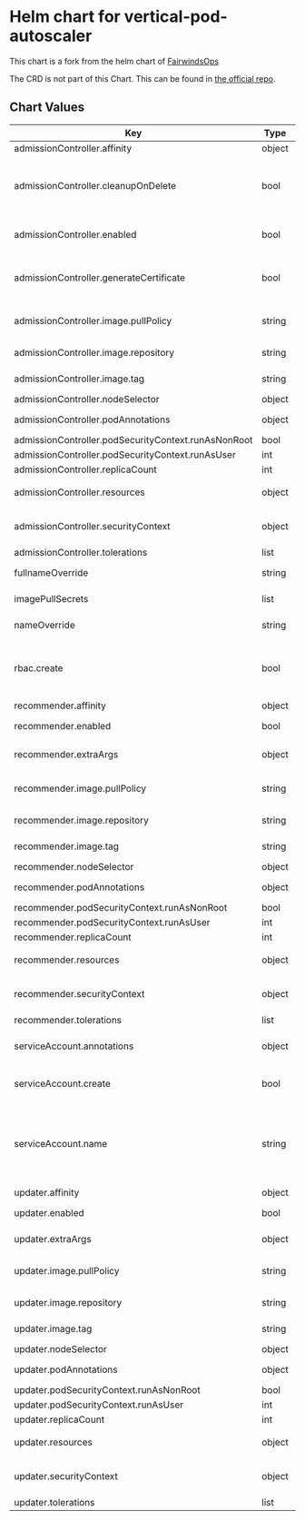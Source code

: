# Helm chart for vertical-pod-autoscaler

This chart is a fork from the helm chart of [FairwindsOps](https://github.com/FairwindsOps/charts/tree/master/stable/vpa)

The CRD is not part of this Chart. This can be found in [the official repo](https://github.com/kubernetes/autoscaler/blob/master/vertical-pod-autoscaler/deploy/vpa-v1-crd.yaml).

## Chart Values

| Key                                                 | Type   | Default                                                                                       | Description                                                                                                                                                                               |
| --------------------------------------------------- | ------ | --------------------------------------------------------------------------------------------- | ----------------------------------------------------------------------------------------------------------------------------------------------------------------------------------------- |
| admissionController.affinity                        | object | `{}`                                                                                          |                                                                                                                                                                                           |
| admissionController.cleanupOnDelete                 | bool   | `true`                                                                                        | If true, a post-delete job will remove the mutatingwebhookconfiguration and the tls secret for the admission controller                                                                   |
| admissionController.enabled                         | bool   | `true`                                                                                        | If true, will install the admission-controller component of vpa                                                                                                                           |
| admissionController.generateCertificate             | bool   | `true`                                                                                        | If true and admissionController is enabled, a pre-install hook will run to create the certificate for the webhook                                                                         |
| admissionController.image.pullPolicy                | string | `"Always"`                                                                                    | The pull policy for the admission controller image. Recommend not changing this                                                                                                           |
| admissionController.image.repository                | string | `"registry.k8s.io/autoscaling/vpa-admission-controller"`                         | The location of the vpa admission controller image                                                                                                                                        |
| admissionController.image.tag                       | string | `""`                                                                                          | Overrides the image tag whose default is the chart appVersion                                                                                                                             |
| admissionController.nodeSelector                    | object | `{}`                                                                                          |                                                                                                                                                                                           |
| admissionController.podAnnotations                  | object | `{}`                                                                                          | Annotations to add to the admission controller pod                                                                                                                                        |
| admissionController.podSecurityContext.runAsNonRoot | bool   | `true`                                                                                        |                                                                                                                                                                                           |
| admissionController.podSecurityContext.runAsUser    | int    | `65534`                                                                                       |                                                                                                                                                                                           |
| admissionController.replicaCount                    | int    | `1`                                                                                           |                                                                                                                                                                                           |
| admissionController.resources                       | object | `{"limits":{"cpu":"200m","memory":"500Mi"},"requests":{"cpu":"50m","memory":"200Mi"}}`        | The resources block for the admission controller pod                                                                                                                                      |
| admissionController.securityContext                 | object | `{}`                                                                                          | The security context for the containers inside the admission controller pod                                                                                                               |
| admissionController.tolerations                     | list   | `[]`                                                                                          |                                                                                                                                                                                           |
| fullnameOverride                                    | string | `""`                                                                                          | A template override for the fullname                                                                                                                                                      |
| imagePullSecrets                                    | list   | `[]`                                                                                          | A list of image pull secrets to be used for all pods                                                                                                                                      |
| nameOverride                                        | string | `""`                                                                                          | A template override for the name                                                                                                                                                          |
| rbac.create                                         | bool   | `true`                                                                                        | If true, then rbac resources (clusterroles and clusterrolebindings) will be created for the selected components.                                                                          |
| recommender.affinity                                | object | `{}`                                                                                          |                                                                                                                                                                                           |
| recommender.enabled                                 | bool   | `true`                                                                                        | If true, the vpa recommender component will be installed.                                                                                                                                 |
| recommender.extraArgs                               | object | `{"pod-recommendation-min-cpu-millicores":15,"pod-recommendation-min-memory-mb":100,"v":"4"}` | A set of key-value flags to be passed to the recommender                                                                                                                                  |
| recommender.image.pullPolicy                        | string | `"Always"`                                                                                    | The pull policy for the recommender image. Recommend not changing this                                                                                                                    |
| recommender.image.repository                        | string | `"registry.k8s.io/autoscaling/vpa-recommender"`                                  | The location of the recommender image                                                                                                                                                     |
| recommender.image.tag                               | string | `""`                                                                                          | Overrides the image tag whose default is the chart appVersion                                                                                                                             |
| recommender.nodeSelector                            | object | `{}`                                                                                          |                                                                                                                                                                                           |
| recommender.podAnnotations                          | object | `{}`                                                                                          | Annotations to add to the recommender pod                                                                                                                                                 |
| recommender.podSecurityContext.runAsNonRoot         | bool   | `true`                                                                                        |                                                                                                                                                                                           |
| recommender.podSecurityContext.runAsUser            | int    | `65534`                                                                                       |                                                                                                                                                                                           |
| recommender.replicaCount                            | int    | `1`                                                                                           |                                                                                                                                                                                           |
| recommender.resources                               | object | `{"limits":{"cpu":"200m","memory":"1000Mi"},"requests":{"cpu":"50m","memory":"500Mi"}}`       | The resources block for the recommender pod                                                                                                                                               |
| recommender.securityContext                         | object | `{}`                                                                                          | The security context for the containers inside the recommender pod                                                                                                                        |
| recommender.tolerations                             | list   | `[]`                                                                                          |                                                                                                                                                                                           |
| serviceAccount.annotations                          | object | `{}`                                                                                          | Annotations to add to the service accounts for each component                                                                                                                             |
| serviceAccount.create                               | bool   | `true`                                                                                        | Specifies whether a service account should be created for each component                                                                                                                  |
| serviceAccount.name                                 | string | `""`                                                                                          | The base name of the service account to use (appended with the component). If not set and create is true, a name is generated using the fullname template and appended for each component |
| updater.affinity                                    | object | `{}`                                                                                          |                                                                                                                                                                                           |
| updater.enabled                                     | bool   | `true`                                                                                        | If true, the updater component will be deployed                                                                                                                                           |
| updater.extraArgs                                   | object | `{}`                                                                                          | A key-value map of flags to pass to the updater                                                                                                                                           |
| updater.image.pullPolicy                            | string | `"Always"`                                                                                    | The pull policy for the updater image. Recommend not changing this                                                                                                                        |
| updater.image.repository                            | string | `"registry.k8s.io/autoscaling/vpa-updater"`                                      | The location of the updater image                                                                                                                                                         |
| updater.image.tag                                   | string | `""`                                                                                          | Overrides the image tag whose default is the chart appVersion                                                                                                                             |
| updater.nodeSelector                                | object | `{}`                                                                                          |                                                                                                                                                                                           |
| updater.podAnnotations                              | object | `{}`                                                                                          | Annotations to add to the updater pod                                                                                                                                                     |
| updater.podSecurityContext.runAsNonRoot             | bool   | `true`                                                                                        |                                                                                                                                                                                           |
| updater.podSecurityContext.runAsUser                | int    | `65534`                                                                                       |                                                                                                                                                                                           |
| updater.replicaCount                                | int    | `1`                                                                                           |                                                                                                                                                                                           |
| updater.resources                                   | object | `{"limits":{"cpu":"200m","memory":"1000Mi"},"requests":{"cpu":"50m","memory":"500Mi"}}`       | The resources block for the updater pod                                                                                                                                                   |
| updater.securityContext                             | object | `{}`                                                                                          | The security context for the containers inside the updater pod                                                                                                                            |
| updater.tolerations                                 | list   | `[]`                                                                                          |                                                                                                                                                                                           |
